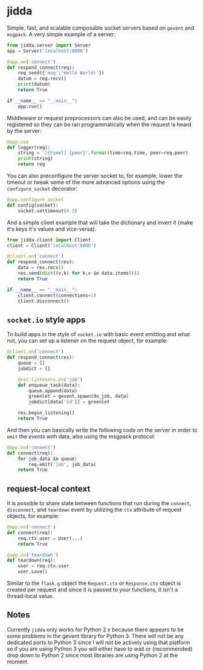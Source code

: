 jidda
=====

Simple, fast, and scalable composable socket
servers based on `gevent` and `msgpack`. A very
simple example of a server:

```python
from jidda.server import Server
app = Server('localhost:8000')

@app.on('connect')
def respond_connect(req):
    req.send({'msg':'Hello World!'})
    datum = req.recv()
    print(datum)
    return True

if __name__ == "__main__":
    app.run()
```

Middleware or request preprocessors can also
be used, and can be easily registered so they
can be ran programmatically when the request
is heard by the server:

```python
@app.use
def logger(req):
    string = '[{time}] {peer}'.format(time=req.time, peer=req.peer)
    print(string)
    return req
```

You can also preconfigure the server socket
to, for example, lower the timeout or tweak
some of the more advanced options using the
`configure_socket` decorator:

```python
@app.configure_socket
def config(socket):
    socket.settimeout(0.3)
```

And a simple client example that will take
the dictionary and invert it (make it's
keys it's values and vice-versa).

```python
from jidda.client import Client
client = Client('localhost:8000')

@client.on('connect')
def respond_connect(res):
    data = res.recv()
    res.send(dict((v,k) for k,v in data.items()))
    return True

if __name__ == "__main__":
    client.connect(connections=1)
    client.disconnect()
```

## `socket.io` style apps

To build apps in the style of `socket.io`
with basic event emitting and what not, you
can set up a listener on the request object,
for example:

```python
@client.on('connect')
def respond_connect(res):
    queue = []
    jobdict = {}

    @res.listeners.on('job')
    def enqueue_task(data):
        queue.append(data)
        greenlet = gevent.spawn(do_job, data)
        jobdict[data['id']] = greenlet

    res.begin_listening()
    return True
```

And then you can basically write the following
code on the server in order to `emit` the
_events_ with data, also using the msgpack
protocol:

```python
@app.on('connect')
def connect(req):
    for job_data in queue:
        req.emit('job', job_data)
    return True
```

## request-local context

It is possible to share state between functions
that run during the `connect`, `disconnect`,
and `teardown` event by utilizing the `ctx`
attribute of request objects, for example:

```python
@app.on('connect')
def connect(req):
    req.ctx.user = User(...)
    return True

@app.on('teardown')
def teardown(req):
    user = req.ctx.user
    user.save()
```

Similar to the `flask.g` object the `Request.ctx`
or `Response.ctx` object is created per request
and since it is passed to your functions, it
isn't a thread-local value.

## Notes

Currently `jidda` only works for Python 2.x
because there appears to be some problems in
the gevent library for Python 3. There will
not be any dedicated ports to Python 3 since
I will not be actively using that platform
so if you are using Python 3 you will either
have to wait or (recommended) drop down to
Python 2 since most libraries are using Python
2 at the moment.
